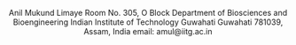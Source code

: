 <p align="center">
Anil Mukund Limaye  Room No. 305, O Block  Department of Biosciences and Bioengineering  Indian Institute of Technology Guwahati  Guwahati 781039, Assam, India  email: amul@iitg.ac.in





</p>
